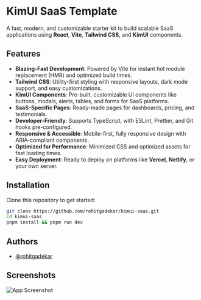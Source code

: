 # KimUI SaaS Template

A fast, modern, and customizable starter kit to build scalable SaaS applications using **React**, **Vite**, **Tailwind CSS**, and **KimUI** components.

## Features

- **Blazing-Fast Development**: Powered by Vite for instant hot module replacement (HMR) and optimized build times.
- **Tailwind CSS**: Utility-first styling with responsive layouts, dark mode support, and easy customizations.
- **KimUI Components**: Pre-built, customizable UI components like buttons, modals, alerts, tables, and forms for SaaS platforms.
- **SaaS-Specific Pages**: Ready-made pages for dashboards, pricing, and testimonials.
- **Developer-Friendly**: Supports TypeScript, with ESLint, Prettier, and Git hooks pre-configured.
- **Responsive & Accessible**: Mobile-first, fully responsive design with ARIA-compliant components.
- **Optimized for Performance**: Minimized CSS and optimized assets for fast loading times.
- **Easy Deployment**: Ready to deploy on platforms like **Vercel**, **Netlify**, or your own server.

## Installation

Clone this repository to get started:

```bash
git clone https://github.com/rohitgadekar/kimui-saas.git
cd kimui-saas
pnpm install && pnpm run dev

```
## Authors

- [@rohitgadekar](https://www.rohitgadekar.dev)


## Screenshots

![App Screenshot](https://firebasestorage.googleapis.com/v0/b/nextjs-ac1be.appspot.com/o/banners%2FScreenshot%202025-01-04%20at%201.55.53%E2%80%AFPM.png?alt=media&token=a9772003-4d64-48c0-ae69-727859a684dc)

